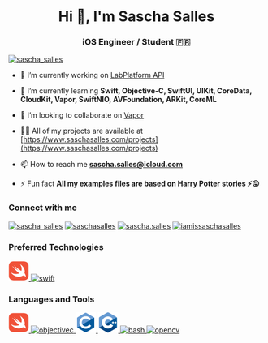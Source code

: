 <h1 align="center">Hi 👋, I'm Sascha Salles</h1>
<h3 align="center">iOS Engineer / Student 🇫🇷</h3>

<p align="left"> <a href="https://twitter.com/sascha_salles" target="blank"><img src="https://img.shields.io/twitter/follow/sascha_salles?logo=twitter&style=for-the-badge" alt="sascha_salles" /></a> </p>

- 🔭 I’m currently working on [LabPlatform API](https://github.com/saschasalles/LabPlatformAPI)

- 🌱 I’m currently learning **Swift, Objective-C, SwiftUI, UIKit, CoreData, CloudKit, Vapor, SwiftNIO, AVFoundation, ARKit, CoreML**

- 👯 I’m looking to collaborate on [Vapor](https://github.com/vapor/vapor)

- 👨‍💻 All of my projects are available at [https://www.saschasalles.com/projects](https://www.saschasalles.com/projects)

- 📫 How to reach me **sascha.salles@icloud.com**

- ⚡ Fun fact **All my examples files are based on Harry Potter stories ⚡️😛**

<h3 align="left">Connect with me</h3>
<p align="left">
<a href="https://twitter.com/sascha_salles" target="blank"><img align="center" src="https://cdn.jsdelivr.net/npm/simple-icons@3.0.1/icons/twitter.svg" alt="sascha_salles" height="30" width="40" /></a>
<a href="https://linkedin.com/in/sascha-salles" target="blank"><img align="center" src="https://cdn.jsdelivr.net/npm/simple-icons@3.0.1/icons/linkedin.svg" alt="saschasalles" height="30" width="40" /></a>
<a href="https://fb.com/sascha.salles" target="blank"><img align="center" src="https://cdn.jsdelivr.net/npm/simple-icons@3.0.1/icons/facebook.svg" alt="sascha.salles" height="30" width="40" /></a>
<a href="https://instagram.com/iamsaschasalles" target="blank"><img align="center" src="https://cdn.jsdelivr.net/npm/simple-icons@3.0.1/icons/instagram.svg" alt="iamissaschasalles" height="30" width="40" /></a>
</p>

<h3 align="left">Preferred Technologies</h3>
<p align="left">
<a href="https://developer.apple.com/swift/" target="_blank"> <img src="https://raw.githubusercontent.com/devicons/devicon/master/icons/swift/swift-original.svg" alt="swift" width="40" height="40"/> </a>
<a href="https://vapor.codes" target="_blank"> <img src="https://avatars.githubusercontent.com/u/17364220?s=200&v=4" alt="swift" width="40" height="40"/> </a>  
</p>

<h3 align="left">Languages and Tools</h3>
<p align="left">
    <a href="https://developer.apple.com/swift/" target="_blank">
    <img
      src="https://raw.githubusercontent.com/devicons/devicon/master/icons/swift/swift-original.svg"
      alt="swift"
      width="40"
      height="40"
    />
  </a>
    <a
    href="https://developer.apple.com/library/archive/documentation/Cocoa/Conceptual/ProgrammingWithObjectiveC/Introduction/Introduction.html"
    target="_blank"
  >
    <img
      src="https://www.vectorlogo.zone/logos/apple_objectivec/apple_objectivec-icon.svg"
      alt="objectivec"
      width="40"
      height="40"
    />
  </a>
  <a href="https://www.cprogramming.com/" target="_blank">
    <img
      src="https://raw.githubusercontent.com/devicons/devicon/master/icons/c/c-original.svg"
      alt="c"
      width="40"
      height="40"
    />
  </a>
  <a href="https://www.w3schools.com/cpp/" target="_blank">
    <img
      src="https://raw.githubusercontent.com/devicons/devicon/master/icons/cplusplus/cplusplus-original.svg"
      alt="cplusplus"
      width="40"
      height="40"
    />
  </a>
    <a href="https://www.gnu.org/software/bash/" target="_blank">
    <img
      src="https://www.vectorlogo.zone/logos/gnu_bash/gnu_bash-icon.svg"
      alt="bash"
      width="40"
      height="40"
    />
  </a>
  <a href="https://opencv.org/" target="_blank">
    <img
      src="https://www.vectorlogo.zone/logos/opencv/opencv-icon.svg"
      alt="opencv"
      width="40"
      height="40"
    />
  </a>
</p>

